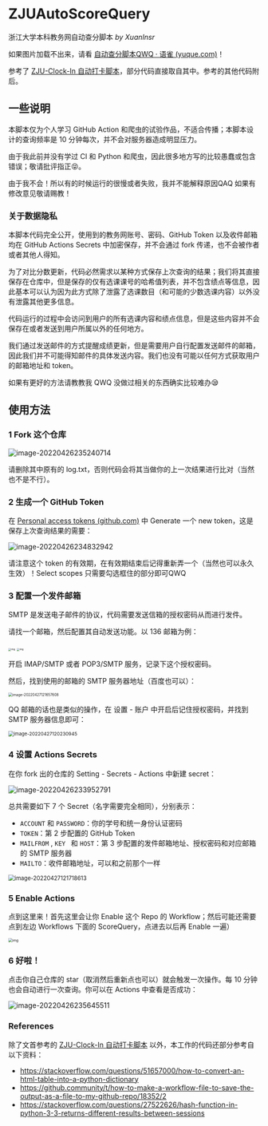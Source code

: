 # ZJUAutoScoreQuery

浙江大学本科教务网自动查分脚本	 _by XuanInsr_



如果图片加载不出来，请看 [自动查分脚本QWQ · 语雀 (yuque.com)](https://www.yuque.com/xianyuxuan/coding/auto_score_query)！



参考了 [ZJU-Clock-In 自动打卡脚本](https://github.com/furry-potato-maker/ZJU-Clock-In)，部分代码直接取自其中。参考的其他代码附后。



## 一些说明

本脚本仅为个人学习 GitHub Action 和爬虫的试验作品，不适合传播；本脚本设计的查询频率是 10 分钟每次，并不会对服务器造成明显压力。

由于我此前并没有学过 CI 和 Python 和爬虫，因此很多地方写的比较愚蠢或包含错误；敬请批评指正😝。

由于我不会！所以有的时候运行的很慢或者失败，我并不能解释原因QAQ 如果有修改意见敬请赐教！



### 关于数据隐私

本脚本代码完全公开，使用到的教务网账号、密码、GitHub Token 以及收件邮箱均在 GitHub Actions Secrets 中加密保存，并不会通过 fork 传递，也不会被作者或者其他人得知。

为了对比分数更新，代码必然需求以某种方式保存上次查询的结果；我们将其直接保存在仓库中，但是保存的仅有选课课号的哈希值列表，并不包含绩点等信息，因此基本可以认为因为此方式除了泄露了选课数目（和可能的少数选课内容）以外没有泄露其他更多信息。

代码运行的过程中会访问到用户的所有选课内容和绩点信息，但是这些内容并不会保存在或者发送到用户所属以外的任何地方。

我们通过发送邮件的方式提醒成绩更新，但是需要用户自行配置发送邮件的邮箱，因此我们并不可能得知邮件的具体发送内容。我们也没有可能以任何方式获取用户的邮箱地址和 token。

如果有更好的方法请教教我 QWQ 没做过相关的东西确实比较难办😪



## 使用方法

### 1 Fork 这个仓库

![image-20220426235240714](README.assets/image-20220426235240714.png)

请删除其中原有的 log.txt，否则代码会将其当做你的上一次结果进行比对（当然也不是不行）。



### 2 生成一个 GitHub Token

在 [Personal access tokens (github.com)](https://github.com/settings/tokens) 中 Generate 一个 new token，这是保存上次查询结果的需要：

![image-20220426234832942](README.assets/image-20220426234832942.png)

请注意这个 token 的有效期，在有效期结束后记得重新弄一个（当然也可以永久生效）！Select scopes 只需要勾选框住的部分即可QWQ



### 3 配置一个发件邮箱

SMTP 是发送电子邮件的协议，代码需要发送信箱的授权密码从而进行发件。

请找一个邮箱，然后配置其自动发送功能。以 136 邮箱为例：

<img src="README.assets/14C4D085D0E7DDF334C2821048D519A5.jpg" alt="img" style="zoom: 33%;" />

<img src="README.assets/0418F40E7A323F8421905C67570FB6AE.jpg" alt="img" style="zoom:33%;" />

开启 IMAP/SMTP 或者 POP3/SMTP 服务，记录下这个授权密码。

然后，找到使用的邮箱的 SMTP 服务器地址（百度也可以）：

<img src="README.assets/image-20220427121657608.png" alt="image-20220427121657608" style="zoom:50%;" />



QQ 邮箱的话也是类似的操作，在 设置 - 账户 中开启后记住授权密码，并找到 SMTP 服务器信息即可：

<img src="README.assets/image-20220427120230945.png" alt="image-20220427120230945" style="zoom: 67%;" />



### 4 设置 Actions Secrets

在你 fork 出的仓库的 Setting - Secrets - Actions 中新建 secret：

![image-20220426233952791](README.assets/image-20220426233952791.png)

总共需要如下 7 个 Secret（名字需要完全相同），分别表示：

* `ACCOUNT` 和 `PASSWORD`：你的学号和统一身份认证密码
* `TOKEN`：第 2 步配置的 GitHub Token
* `MAILFROM` , `KEY ` 和 `HOST`：第 3 步配置的发件邮箱地址、授权密码和对应邮箱的 SMTP 服务器
* `MAILTO`：收件邮箱地址，可以和之前那个一样

<img src="README.assets/image-20220427121718613.png" alt="image-20220427121718613" style="zoom:80%;" />



### 5 Enable Actions

点到这里来！首先这里会让你 Enable 这个 Repo 的 Workflow；然后可能还需要点到左边 Workflows 下面的 ScoreQuery，点进去以后再 Enable 一遍）

<img src="README.assets/16E0B535486AA410CBBF3AE0AD62BB66.png" alt="img" style="zoom: 50%;" />



### 6 好啦！

点击你自己仓库的 star（取消然后重新点也可以）就会触发一次操作。每 10 分钟也会自动进行一次查询。你可以在 Actions 中查看是否成功：

![image-20220426235645511](README.assets/image-20220426235645511.png)



### References

除了文首参考的 [ZJU-Clock-In 自动打卡脚本](https://github.com/furry-potato-maker/ZJU-Clock-In) 以外，本工作的代码还部分参考自以下资料：

* https://stackoverflow.com/questions/51657000/how-to-convert-an-html-table-into-a-python-dictionary
* https://github.community/t/how-to-make-a-workflow-file-to-save-the-output-as-a-file-to-my-github-repo/18352/2
* https://stackoverflow.com/questions/27522626/hash-function-in-python-3-3-returns-different-results-between-sessions